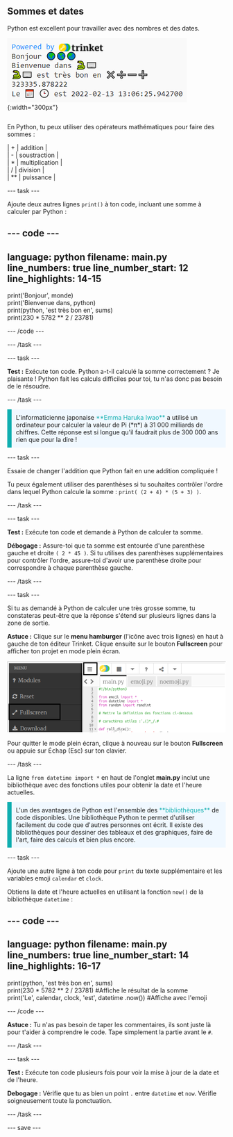 ## Sommes et dates

<div style="display: flex; flex-wrap: wrap">
<div style="flex-basis: 200px; flex-grow: 1; margin-right: 15px;">
Python est excellent pour travailler avec des nombres et des dates.
</div>
<div>

![La zone de sortie avec cinq lignes imprimées montrant les nouvelles sorties de somme et de date actuelle.](images/sums_dates.png){:width="300px"}

</div>
</div>

En Python, tu peux utiliser des opérateurs mathématiques pour faire des sommes :

| + | addition |   
| - | soustraction |   
| * | multiplication |   
| / | division |   
| ** | puissance |

--- task ---

Ajoute deux autres lignes `print()` à ton code, incluant une somme à calculer par Python :

--- code ---
---
language: python filename: main.py line_numbers: true line_number_start: 12
line_highlights: 14-15
---

print('Bonjour', monde)   
print('Bienvenue dans, python)   
print(python, 'est très bon en', sums)   
print(230 * 5782 ** 2 / 23781)

--- /code ---

--- /task ---

--- task ---

**Test :** Exécute ton code. Python a-t-il calculé la somme correctement ? Je plaisante ! Python fait les calculs difficiles pour toi, tu n'as donc pas besoin de le résoudre.

--- /task ---

<p style="border-left: solid; border-width:10px; border-color: #0faeb0; background-color: aliceblue; padding: 10px;">
L'informaticienne japonaise <span style="color: #0faeb0">**Emma Haruka Iwao**</span> a utilisé un ordinateur pour calculer la valeur de Pi (*π*) à 31 000 milliards de chiffres. Cette réponse est si longue qu'il faudrait plus de 300 000 ans rien que pour la dire ! 
</p>

--- task ---

Essaie de changer l'addition que Python fait en une addition compliquée !

Tu peux également utiliser des parenthèses si tu souhaites contrôler l'ordre dans lequel Python calcule la somme : `print( (2 + 4) * (5 + 3) )`.

--- /task ---

--- task ---

**Test :** Exécute ton code et demande à Python de calculer ta somme.

**Débogage :** Assure-toi que ta somme est entourée d'une parenthèse gauche et droite `( 2 * 45 )`. Si tu utilises des parenthèses supplémentaires pour contrôler l'ordre, assure-toi d'avoir une parenthèse droite pour correspondre à chaque parenthèse gauche.

--- /task ---

--- task ---

Si tu as demandé à Python de calculer une très grosse somme, tu constateras peut-être que la réponse s'étend sur plusieurs lignes dans la zone de sortie.

**Astuce :** Clique sur le **menu hamburger** (l'icône avec trois lignes) en haut à gauche de ton éditeur Trinket. Clique ensuite sur le bouton **Fullscreen** pour afficher ton projet en mode plein écran.

![L'éditeur Trinket avec le menu de gauche développé, via le menu hamburger, pour afficher l'option plein écran.](images/full_screen.png)

Pour quitter le mode plein écran, clique à nouveau sur le bouton **Fullscreen** ou appuie sur <kbd>Échap</kbd> (Esc) sur ton clavier.

--- /task ---

La ligne `from datetime import *` en haut de l'onglet **main.py** inclut une bibliothèque avec des fonctions utiles pour obtenir la date et l'heure actuelles.

<p style="border-left: solid; border-width:10px; border-color: #0faeb0; background-color: aliceblue; padding: 10px;">
L'un des avantages de Python est l'ensemble des <span style="color: #0faeb0">**bibliothèques**</span> de code disponibles. Une bibliothèque Python te permet d'utiliser facilement du code que d'autres personnes ont écrit. Il existe des bibliothèques pour dessiner des tableaux et des graphiques, faire de l'art, faire des calculs et bien plus encore.
</p>

--- task ---

Ajoute une autre ligne à ton code pour `print` du texte supplémentaire et les variables emoji `calendar` et `clock`.

Obtiens la date et l'heure actuelles en utilisant la fonction `now()` de la bibliothèque `datetime` :

--- code ---
---
language: python filename: main.py line_numbers: true line_number_start: 14
line_highlights: 16-17
---

print(python, 'est très bon en', sums)    
print(230 * 5782 ** 2 / 23781) #Affiche le résultat de la somme     
print('Le', calendar, clock, 'est', datetime .now()) #Affiche avec l'emoji

--- /code ---

**Astuce :** Tu n'as pas besoin de taper les commentaires, ils sont juste là pour t'aider à comprendre le code. Tape simplement la partie avant le `#`.

--- /task ---

--- task ---

**Test :** Exécute ton code plusieurs fois pour voir la mise à jour de la date et de l'heure.

**Debogage :** Vérifie que tu as bien un point `.` entre `datetime` et `now`. Vérifie soigneusement toute la ponctuation.

--- /task ---

--- save ---
